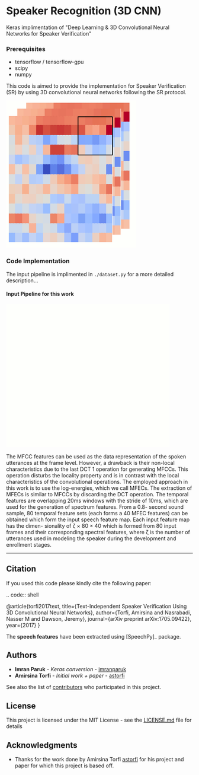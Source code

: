 # Speaker Recognition (3D CNN) 

Keras implimentation of "Deep Learning &amp; 3D Convolutional Neural Networks for Speaker Verification"

### Prerequisites

+ tensorflow / tensorflow-gpu
+ scipy
+ numpy

This code is aimed to provide the implementation for Speaker Verification (SR) by using 3D convolutional neural networks following the SR protocol.

![](docs/images/conv_gif.gif)

### Code Implementation

The input pipeline is implimented in  ``./dataset.py`` for a more detailed description...

#### Input Pipeline for this work

![](docs/images/Speech_GIF.gif)

The MFCC features can be used as the data representation of the spoken utterances at the frame level. However, a
drawback is their non-local characteristics due to the last DCT 1 operation for generating MFCCs. This operation disturbs the locality property and is in contrast with the local characteristics of the convolutional operations. The employed approach in this work is to use the log-energies, which we
call MFECs. The extraction of MFECs is similar to MFCCs
by discarding the DCT operation. The temporal features are
overlapping 20ms windows with the stride of 10ms, which are
used for the generation of spectrum features. From a 0.8-
second sound sample, 80 temporal feature sets (each forms
a 40 MFEC features) can be obtained which form the input
speech feature map. Each input feature map has the dimen-
sionality of ζ × 80 × 40 which is formed from 80 input
frames and their corresponding spectral features, where ζ is
the number of utterances used in modeling the speaker during
the development and enrollment stages.

---------
Citation
---------

If you used this code please kindly cite the following paper:

.. code:: shell

  @article{torfi2017text,
    title={Text-Independent Speaker Verification Using 3D Convolutional Neural Networks},
    author={Torfi, Amirsina and Nasrabadi, Nasser M and Dawson, Jeremy},
    journal={arXiv preprint arXiv:1705.09422},
    year={2017}
  }

The **speech features** have been extracted using [SpeechPy]_ package.

## Authors

* **Imran Paruk** - *Keras conversion* - [imranparuk](https://github.com/imranparuk/)
* **Amirsina Torfi** - *Initial work + paper* - [astorfi](https://github.com/astorfi)

See also the list of [contributors](https://github.com/imranparuk/speaker-recognition-3d-cnn/contributors) who participated in this project.

## License

This project is licensed under the MIT License - see the [LICENSE.md](LICENSE.md) file for details

## Acknowledgments

* Thanks for the work done by Amirsina Torfi [astorfi](https://github.com/astorfi) for his project and paper for which this project is based off.

